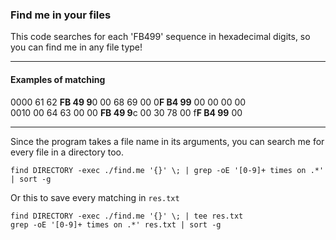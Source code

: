 ### Find me in your files

This code searches for each 'FB499' sequence in hexadecimal digits, so you can find me in any file type!

---
#### Examples of matching
0000  61 62 **FB 49 9**0 00 68 69  00 0**F B4 99** 00 00 00 00 <br>
0010  00 64 63  00 00 **FB 49 9**c   00 30 78 00 f**F B4 99** 00  <br>

---

Since the program takes a file name in its arguments, you can search me for every file in a directory too.
```
find DIRECTORY -exec ./find.me '{}' \; | grep -oE '[0-9]+ times on .*' | sort -g
```
Or this to save every matching in `res.txt` 
```
find DIRECTORY -exec ./find.me '{}' \; | tee res.txt
grep -oE '[0-9]+ times on .*' res.txt | sort -g
```
